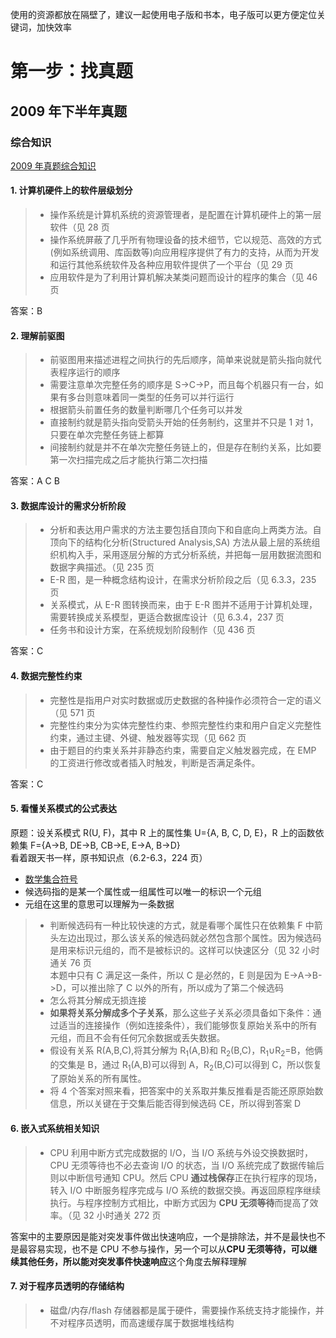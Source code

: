 <script setup>
import { useData } from 'vitepress'

const { theme } = useData()
const dateYear=new Date().getFullYear()
</script>

使用的资源都放在隔壁了，建议一起使用电子版和书本，电子版可以更方便定位关键词，加快效率

# 第一步：找真题

## 2009 年下半年真题

### 综合知识

[2009 年真题综合知识](<https://github.com/xiaomabenten/system_architect/blob/main/03%E3%80%81%E5%8E%86%E5%B9%B4%E7%9C%9F%E9%A2%98(2009%E5%B9%B4-2024%E5%B9%B4)%2B%E7%AD%94%E6%A1%88%E8%A7%A3%E6%9E%90/2009%E5%B9%B4%E4%B8%8B%E5%8D%8A%E5%B9%B4/2009%E5%B9%B4%E4%B8%8B%E5%8D%8A%E5%B9%B4%20%E7%B3%BB%E7%BB%9F%E6%9E%B6%E6%9E%84%E8%AE%BE%E8%AE%A1%E5%B8%88%20%20%E7%BB%BC%E5%90%88%E7%9F%A5%E8%AF%86.pdf>)

#### 1. 计算机硬件上的**软件**层级划分

> - 操作系统是计算机系统的资源管理者，是配置在计算机硬件上的第一层软件（见 28 页
> - 操作系统屏蔽了几乎所有物理设备的技术细节，它以规范、高效的方式(例如系统调用、库函数等)向应用程序提供了有力的支持，从而为开发和运行其他系统软件及各种应用软件提供了一个平台（见 29 页
> - 应用软件是为了利用计算机解决某类问题而设计的程序的集合（见 46 页

答案：B

#### 2. 理解前驱图

> - 前驱图用来描述进程之间执行的先后顺序，简单来说就是箭头指向就代表程序运行的顺序
> - 需要注意单次完整任务的顺序是 S->C->P，而且每个机器只有一台，如果有多台则意味着同一类型的任务可以并行运行
> - 根据箭头前置任务的数量判断哪几个任务可以并发
> - 直接制约就是箭头指向受箭头开始的任务制约，这里并不只是 1 对 1，只要在单次完整任务链上都算
> - 间接制约就是并不在单次完整任务链上的，但是存在制约关系，比如要第一次扫描完成之后才能执行第二次扫描

答案：A C B

#### 3. 数据库设计的需求分析阶段

> - 分析和表达用户需求的方法主要包括自顶向下和自底向上两类方法。自顶向下的结构化分析(Structured Analysis,SA) 方法从最上层的系统组织机构入手，采用逐层分解的方式分析系统，并把每一层用数据流图和数据字典描述。（见 235 页
> - E-R 图，是一种概念结构设计，在需求分析阶段之后（见 6.3.3，235 页
> - 关系模式，从 E-R 图转换而来，由于 E-R 图并不适用于计算机处理，需要转换成关系模型，更适合数据库设计（见 6.3.4，237 页
> - 任务书和设计方案，在系统规划阶段制作（见 436 页

答案：C

#### 4. 数据完整性约束

> - 完整性是指用户对实时数据或历史数据的各种操作必须符合一定的语义（见 571 页
> - 完整性约束分为实体完整性约束、参照完整性约束和用户自定义完整性约束，通过主键、外键、触发器等实现（见 662 页
> - 由于题目的约束关系并非静态约束，需要自定义触发器完成，在 EMP 的工资进行修改或者插入时触发，判断是否满足条件。

答案：C

#### 5. 看懂关系模式的公式表达

原题：设关系模式 R(U, F)，其中 R 上的属性集 U={A, B, C, D, E}，R 上的函数依赖集 F={A->B, DE->B, CB->E, E->A, B->D}<br/>
看着跟天书一样，原书知识点（6.2-6.3，224 页）

- [数学集合符号](<https://zh.wikipedia.org/wiki/%E9%9B%86%E5%90%88_(%E6%95%B0%E5%AD%A6)>)
- 候选码指的是某一个属性或一组属性可以唯一的标识一个元组
- 元组在这里的意思可以理解为一条数据

> - 判断候选码有一种比较快速的方式，就是看哪个属性只在依赖集 F 中箭头左边出现过，那么该关系的候选码就必然包含那个属性。因为候选码是用来标识元组的，而不是被标识的。这样可以快速区分（见 32 小时通关 76 页<br/>本题中只有 C 满足这一条件，所以 C 是必然的，E 则是因为 E->A->B->D，可以推出除了 C 以外的所有，所以成为了第二个候选码
> - 怎么将其分解成无损连接
> - **如果将关系分解成多个子关系**，那么这些子关系必须具备如下条件：通过适当的连接操作（例如连接条件），我们能够恢复原始关系中的所有元组，而且不会有任何冗余数据或丢失数据。
> - 假设有关系 R(A,B,C),将其分解为 R<sub>1</sub>(A,B)和 R<sub>2</sub>(B,C)，R<sub>1</sub>∪R<sub>2</sub>=B，他俩的交集是 B，通过 R<sub>1</sub>(A,B)可以得到 A，R<sub>2</sub>(B,C)可以得到 C，所以恢复了原始关系的所有属性。
> - 将 4 个答案对照来看，把答案中的关系取并集反推看是否能还原原始数信息，所以关键在于交集后能否得到候选码 CE，所以得到答案 D

#### 6. 嵌入式系统相关知识

> - CPU 利用中断方式完成数据的 I/O，当 I/O 系统与外设交换数据时，CPU 无须等待也不必去查询 I/O 的状态，当 I/O 系统完成了数据传输后则以中断信号通知 CPU。然后 CPU **通过栈保存**正在执行程序的现场，转入 I/O 中断服务程序完成与 I/O 系统的数据交换。再返回原程序继续执行。与程序控制方式相比，中断方式因为 **CPU 无须等待**而提高了效率。（见 32 小时通关 272 页

答案中的主要原因是能对突发事件做出快速响应，一个是排除法，并不是最快也不是最容易实现，也不是 CPU 不参与操作，另一个可以从**CPU 无须等待，可以继续其他任务，所以能对突发事件快速响应**这个角度去解释理解

#### 7. 对于程序员透明的存储结构

> - 磁盘/内存/flash 存储器都是属于硬件，需要操作系统支持才能操作，并不对程序员透明，而高速缓存属于数据堆栈结构
